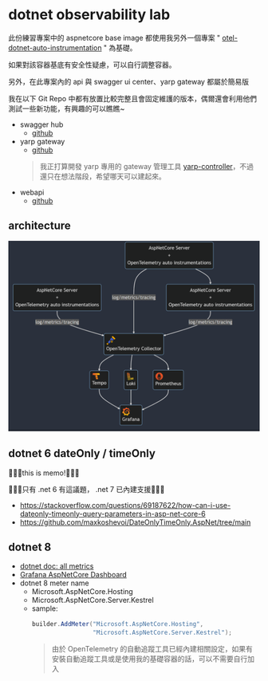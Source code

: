 # dotnet observability lab

此份練習專案中的 aspnetcore base image 都使用我另外一個專案 " [otel-dotnet-auto-instrumentation](https://github.com/YuChia-Wei/otel-dotnet-auto-instrumentation) " 為基礎。

如果對該容器基底有安全性疑慮，可以自行調整容器。

另外，在此專案內的 api 與 swagger ui center、yarp gateway 都屬於簡易版

我在以下 Git Repo 中都有放置比較完整且會固定維護的版本，偶爾還會利用他們測試一些新功能，有興趣的可以瞧瞧~

- swagger hub
  - [github](https://github.com/YuChia-Wei/swagger-ui-center)
- yarp gateway
  - [github](https://github.com/YuChia-Wei/application-gateway-lab)
  > 我正打算開發 yarp 專用的 gateway 管理工具 [yarp-controller](https://github.com/YuChia-Wei/yarp-controller)，不過還只在想法階段，希望哪天可以建起來。
- webapi
  - [github](https://github.com/YuChia-Wei/dotnet-webapi-lab)

## architecture

![](./doc/img/architecture-diagram.png)

## dotnet 6 dateOnly / timeOnly

🚨🚨🚨this is memo!🚨🚨🚨

🚩🚩🚩只有 .net 6 有這議題， .net 7 已內建支援🚩🚩🚩

- https://stackoverflow.com/questions/69187622/how-can-i-use-dateonly-timeonly-query-parameters-in-asp-net-core-6
- https://github.com/maxkoshevoi/DateOnlyTimeOnly.AspNet/tree/main

## dotnet 8

- [dotnet doc: all metrics](https://learn.microsoft.com/en-us/dotnet/core/diagnostics/built-in-metrics-aspnetcore?view=aspnetcore-8.0)
- [Grafana AspNetCore Dashboard](https://github.com/JamesNK/aspnetcore-grafana/tree/main/dashboards)
- dotnet 8 meter name
  - Microsoft.AspNetCore.Hosting
  - Microsoft.AspNetCore.Server.Kestrel
  - sample:
    ```csharp
    builder.AddMeter("Microsoft.AspNetCore.Hosting",
                     "Microsoft.AspNetCore.Server.Kestrel");
    ```
    > 由於 OpenTelemetry 的自動追蹤工具已經內建相關設定，如果有安裝自動追蹤工具或是使用我的基礎容器的話，可以不需要自行加入
